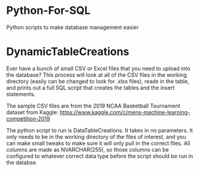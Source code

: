 # Python-For-SQL
Python scripts to make database management easier

# DynamicTableCreations

Ever have a bunch of small CSV or Excel files that you need to upload into the database? This process will look at all of the CSV files in the working directory (easily can be changed to look for .xlsx files), reads in the table, and prints out a full SQL script that creates the tables and the insert statements. 

The sample CSV files are from the 2019 NCAA Basketball Tournament dataset from Kaggle: https://www.kaggle.com/c/mens-machine-learning-competition-2019

The python script to run is DataTableCreations. It takes in no parameters. It only needs to be in the working directory of the files of interest, and you can make small tweaks to make sure it will only pull in the correct files. All columns are made as NVARCHAR(255), so those columns can be configured to whatever correct data type before the script should be run in the databse.
